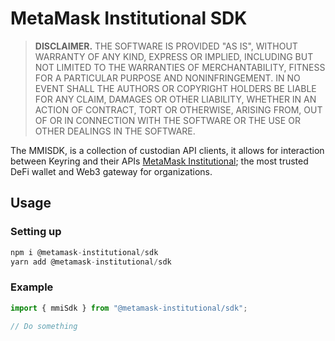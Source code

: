# MetaMask Institutional SDK

> **DISCLAIMER.** THE SOFTWARE IS PROVIDED "AS IS", WITHOUT WARRANTY OF ANY KIND, EXPRESS OR IMPLIED, INCLUDING BUT NOT LIMITED TO THE WARRANTIES OF MERCHANTABILITY, FITNESS FOR A PARTICULAR PURPOSE AND NONINFRINGEMENT. IN NO EVENT SHALL THE AUTHORS OR COPYRIGHT HOLDERS BE LIABLE FOR ANY CLAIM, DAMAGES OR OTHER LIABILITY, WHETHER IN AN ACTION OF CONTRACT, TORT OR OTHERWISE, ARISING FROM, OUT OF OR IN CONNECTION WITH THE SOFTWARE OR THE USE OR OTHER DEALINGS IN THE SOFTWARE.

The MMISDK, is a collection of custodian API clients, it allows for interaction between Keyring and their APIs
[MetaMask Institutional](https://metamask.io/institutions); the most trusted DeFi wallet and Web3 gateway for organizations.

## Usage

### Setting up

```typescript
npm i @metamask-institutional/sdk
yarn add @metamask-institutional/sdk
```

### Example

```typescript
import { mmiSdk } from "@metamask-institutional/sdk";

// Do something
```
